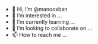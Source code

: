 - 👋 Hi, I’m @manooxban
- 👀 I’m interested in ...
- 🌱 I’m currently learning ...
- 💞️ I’m looking to collaborate on ...
- 📫 How to reach me ...

<!---
manooxban/manooxban is a ✨ special ✨ repository because its `README.md` (this file) appears on your GitHub profile.
You can click the Preview link to take a look at your changes.
--->
